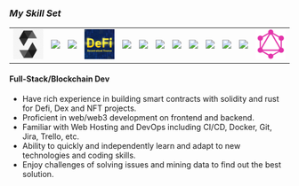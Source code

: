 ### **_My Skill Set_**
<table>
  <tr>
      <td><img src="https://github.com/kroim/profile/blob/master/icons/icon_solidity.png?raw=true" width="200"></td>
      <td><img src="https://tradingplatforms.com/wp-content/uploads/2021/11/solana_logo.png" width="200"></td>
      <td><img src="https://upload.wikimedia.org/wikipedia/commons/thumb/d/d5/Rust_programming_language_black_logo.svg/106px-Rust_programming_language_black_logo.svg.png" width="200"></td>
      <td><img src="https://github.com/kroim/profile/blob/master/icons/icon_defi.png?raw=true" width="200"></td>
      <td><img src="https://cdn3d.iconscout.com/3d/premium/thumb/nft-token-5190752-4333512.png" width="200"></td>
      <td><img src="https://cdn-icons-png.flaticon.com/512/5987/5987861.png" width="200"></td>
      <td><img src="https://media-thumbs.golden.com/CuShN9NjixqxThETcunHOGjdXU8=/100x100/smart/golden-storage-production.s3.amazonaws.com%2Ftopic_images%2F08d9121e60874b51aebce6a831d1b9ef.png" width="200"></td>
      <td><img src="https://near.org/wp-content/uploads/2021/09/brand-stack-300x300.png" width="200"></td>
      <td><img src="https://icodrops.com/wp-content/uploads/2022/03/Aptos_logo-150x150.png" width="200"></td>
      <td><img src="https://cdn.iconscout.com/icon/free/png-128/node-1174925.png" width="200"></td>
      <td><img src="https://cdn.iconscout.com/icon/free/png-128/react-1175109.png" width="200"></td>
      <td><img src="https://cdn.iconscout.com/icon/free/png-128/vue-282497.png" width="200"></td>
      <td><img src="https://raw.githubusercontent.com/devicons/devicon/master/icons/graphql/graphql-plain.svg" width="200"></td>
  </tr>  
</table>

#### Full-Stack/Blockchain Dev
- Have rich experience in building smart contracts with solidity and rust for Defi, Dex and NFT projects.
- Proficient in web/web3 development on frontend and backend.
- Familiar with Web Hosting and DevOps including CI/CD, Docker, Git, Jira, Trello, etc.
- Ability to quickly and independently learn and adapt to new technologies and coding skills.
- Enjoy challenges of solving issues and mining data to find out the best solution.
